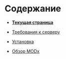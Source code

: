 # Содержание

* __[Текущая страница](./Getting-Started.md)__

* [Требования к серверу](./Server-Requirements/Server-Requirements.md)
* [Установка](./Installation/Installation.md)
* [Обзор MODx](./An-Overview-of-MODX/An-Overview-of-MODX.md)